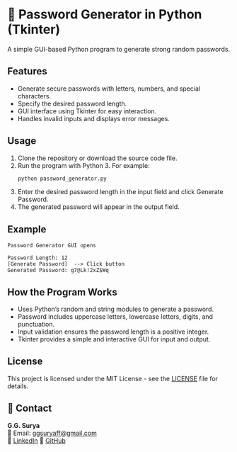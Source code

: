 # 🔐 Password Generator in Python (Tkinter)

A simple GUI-based Python program to generate strong random passwords.

## Features

- Generate secure passwords with letters, numbers, and special characters.
- Specify the desired password length.
- GUI interface using Tkinter for easy interaction.
- Handles invalid inputs and displays error messages.

## Usage

1. Clone the repository or download the source code file.
2. Run the program with Python 3. For example:
   ```bash
   python password_generator.py
3. Enter the desired password length in the input field and click Generate Password.
4. The generated password will appear in the output field.

## Example

```
Password Generator GUI opens

Password Length: 12
[Generate Password]  --> Click button
Generated Password: g7@Lk!2xZ$Wq
```

## How the Program Works

- Uses Python’s random and string modules to generate a password.
- Password includes uppercase letters, lowercase letters, digits, and punctuation.
- Input validation ensures the password length is a positive integer.
- Tkinter provides a simple and interactive GUI for input and output.
   
## License

This project is licensed under the MIT License - see the [LICENSE](https://github.com/ggsurya/Python-Projects/blob/main/LICENSE) file for details.

## 📩 Contact

**G.G. Surya**  
📧 Email: ggsuryaff@gmail.com  
🔗 [LinkedIn](https://www.linkedin.com/in/g-g-surya-5aa9312b4)
🔗 [GitHub](https://github.com/ggsurya)
